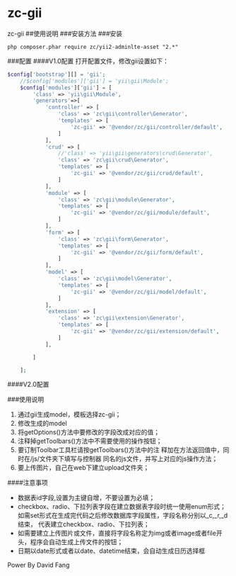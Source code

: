 # zc-gii
zc-gii
##使用说明
###安装方法
###安装
```
php composer.phar require zc/yii2-adminlte-asset "2.*"
```
###配置
####V1.0配置
打开配置文件，修改gii设置如下：
````php
$config['bootstrap'][] = 'gii';
    //$config['modules']['gii'] = 'yii\gii\Module';
    $config['modules']['gii'] = [
        'class' => 'yii\gii\Module',
        'generators'=>[
            'controller' => [
                'class' => 'zc\gii\controller\Generator',
                'templates' => [
                    'zc-gii' => '@vendor/zc/gii/controller/default',
                ]
            ],
            'crud' => [
                //'class' => 'yii\gii\generators\crud\Generator',
                'class' => 'zc\gii\crud\Generator',
                'templates' => [
                    'zc-gii' => '@vendor/zc/gii/crud/default',
                ]
            ],
            'module' => [
                'class' => 'zc\gii\module\Generator',
                'templates' => [
                    'zc-gii' => '@vendor/zc/gii/module/default',
                ]
            ],
            'form' => [
                'class' => 'zc\gii\form\Generator',
                'templates' => [
                    'zc-gii' => '@vendor/zc/gii/form/default',
                ]
            ],
            'model' => [
                'class' => 'zc\gii\model\Generator',
                'templates' => [
                    'zc-gii' => '@vendor/zc/gii/model/default',
                ]
            ],
            'extension' => [
                'class' => 'zc\gii\extension\Generator',
                'templates' => [
                    'zc-gii' => '@vendor/zc/gii/extension/default',
                ]
            ],

        ]

    ];
````
####V2.0配置

###使用说明
1. 通过gii生成model，模板选择zc-gii；
2. 修改生成的model
3. 将getOptions()方法中要修改的字段改成对应的值；
4. 注释掉getToolbars()方法中不需要使用的操作按钮；
5. 要订制Toolbar工具栏请按getToolbars()方法中的注
释加在方法返回值中，同时在/js/文件夹下填写与控制器
同名的js文件，并写上对应的js操作方法；
6. 要上传图片，自己在web下建立upload文件夹；

####注意事项

* 数据表id字段,设置为主键自增，不要设置为必填；
* checkbox、radio、下拉列表字段在建立数据表字段时统一使用enum形式；
如需set形式在生成完代码之后修改数据库字段属性，字段名称分别以_c,_r,_d结束，
代表建立checkbox、radio、下拉列表；
* 如需要建立上传图片或文件，直接将字段名称定为img或者image或者file开头，程序会自动生成上传文件的按钮；
* 日期以date形式或者以date、datetime结束，会自动生成日历选择框

Power By David Fang


